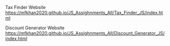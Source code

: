 Tax Finder Website
https://mfkhan2020.github.io/JS_Assighnments_All/Tax_Finder_JS/index.html

Discount Generator Website
https://mfkhan2020.github.io/JS_Assighnments_All/Discount_Generator_JS/index.html
